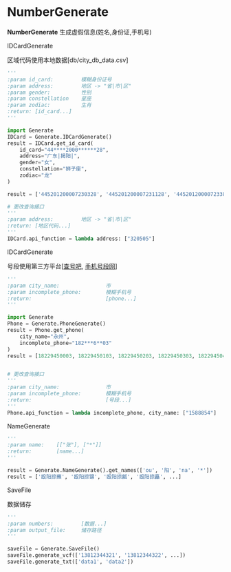 # NumberGenerate

**NumberGenerate** 生成虚假信息(姓名,身份证,手机号)


IDCardGenerate

区域代码使用本地数据[db/city_db_data.csv]
```python
'''
:param id_card:         模糊身份证号
:param address:         地区 -> "省|市|区"
:param gender:          性别
:param constellation    星座
:param zodiac:          生肖
:return: [id_card...]
'''

import Generate
IDCard = Generate.IDCardGenerate()
result = IDCard.get_id_card(
    id_card="44****2000******28",
    address="广东|揭阳|",
    gender="女",
    constellation="狮子座",
    zodiac="龙"
)

result = ['445201200007230328', '445201200007231128', '445201200007233828', '445201200007234628', ...]

# 更改查询接口
'''
:param address:         地区 -> "省|市|区"
:return: [地区代码...]
'''
IDCard.api_function = lambda address: ["320505"]
```

IDCardGenerate

号段使用第三方平台[[查号吧](https://www.chahaoba.com), [手机号段网](https://telphone.cn)]
```python
'''
:param city_name:               市
:param incomplete_phone:        模糊手机号
:return:                        [phone...]
'''

import Generate
Phone = Generate.PhoneGenerate()
result = Phone.get_phone(
    city_name="永州",
    incomplete_phone="182***6**03"
)
result = [18229450003, 18229450103, 18229450203, 18229450303, 18229450403, ...]


# 更改查询接口
'''
:param city_name:               市
:param incomplete_phone:        模糊手机号
:return:                        [号段...]
'''
Phone.api_function = lambda incomplete_phone, city_name: ["1588854"]

```

NameGenerate


```python
'''
:param name:    [["张"], ["*"]]
:return:        [name...]
'''

result = Generate.NameGenerate().get_names(['ou', '阳', 'na', '*'])
result = ['殴阳捺蘸', '殴阳捺镶', '殴阳捺瓤', '殴阳捺矗', ...]
```


SaveFile

数据储存
```python
'''
:param numbers:         [数据...]
:param output_file:     储存路径
'''

saveFile = Generate.SaveFile()
saveFile.generate_vcf(['13812344321', '13812344322', ...])
saveFile.generate_txt(['data1', 'data2'])
```
